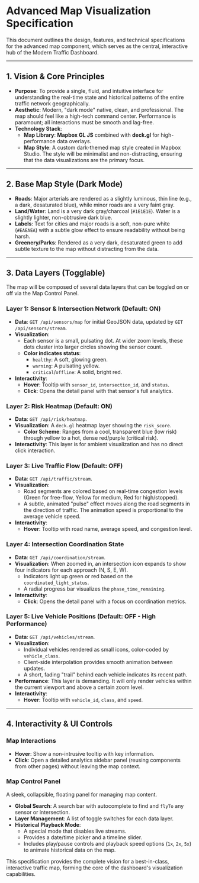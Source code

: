 # Advanced Map Visualization Specification

This document outlines the design, features, and technical specifications for the advanced map component, which serves as the central, interactive hub of the Modern Traffic Dashboard.

---

## 1. Vision & Core Principles

-   **Purpose**: To provide a single, fluid, and intuitive interface for understanding the real-time state and historical patterns of the entire traffic network geographically.
-   **Aesthetic**: Modern, "dark mode" native, clean, and professional. The map should feel like a high-tech command center. Performance is paramount; all interactions must be smooth and lag-free.
-   **Technology Stack**:
    -   **Map Library**: **Mapbox GL JS** combined with **deck.gl** for high-performance data overlays.
    -   **Map Style**: A custom dark-themed map style created in Mapbox Studio. The style will be minimalist and non-distracting, ensuring that the data visualizations are the primary focus.

---

## 2. Base Map Style (Dark Mode)

-   **Roads**: Major arterials are rendered as a slightly luminous, thin line (e.g., a dark, desaturated blue), while minor roads are a very faint gray.
-   **Land/Water**: Land is a very dark gray/charcoal (`#1E1E1E`). Water is a slightly lighter, non-obtrusive dark blue.
-   **Labels**: Text for cities and major roads is a soft, non-pure white (`#EAEAEA`) with a subtle glow effect to ensure readability without being harsh.
-   **Greenery/Parks**: Rendered as a very dark, desaturated green to add subtle texture to the map without distracting from the data.

---

## 3. Data Layers (Togglable)

The map will be composed of several data layers that can be toggled on or off via the Map Control Panel.

### Layer 1: Sensor & Intersection Network (Default: ON)

-   **Data**: `GET /api/sensors/map` for initial GeoJSON data, updated by `GET /api/sensors/stream`.
-   **Visualization**:
    -   Each sensor is a small, pulsating dot. At wider zoom levels, these dots cluster into larger circles showing the sensor count.
    -   **Color indicates status**:
        -   `healthy`: A soft, glowing green.
        -   `warning`: A pulsating yellow.
        -   `critical`/`offline`: A solid, bright red.
-   **Interactivity**:
    -   **Hover**: Tooltip with `sensor_id`, `intersection_id`, and `status`.
    -   **Click**: Opens the detail panel with that sensor's full analytics.

### Layer 2: Risk Heatmap (Default: ON)

-   **Data**: `GET /api/risk/heatmap`.
-   **Visualization**: A `deck.gl` heatmap layer showing the `risk_score`.
    -   **Color Scheme**: Ranges from a cool, transparent blue (low risk) through yellow to a hot, dense red/purple (critical risk).
-   **Interactivity**: This layer is for ambient visualization and has no direct click interaction.

### Layer 3: Live Traffic Flow (Default: OFF)

-   **Data**: `GET /api/traffic/stream`.
-   **Visualization**:
    -   Road segments are colored based on real-time congestion levels (Green for free-flow, Yellow for medium, Red for high/stopped).
    -   A subtle, animated "pulse" effect moves along the road segments in the direction of traffic. The animation speed is proportional to the average vehicle speed.
-   **Interactivity**:
    -   **Hover**: Tooltip with road name, average speed, and congestion level.

### Layer 4: Intersection Coordination State

-   **Data**: `GET /api/coordination/stream`.
-   **Visualization**: When zoomed in, an intersection icon expands to show four indicators for each approach (N, S, E, W).
    -   Indicators light up green or red based on the `coordinated_light_status`.
    -   A radial progress bar visualizes the `phase_time_remaining`.
-   **Interactivity**:
    -   **Click**: Opens the detail panel with a focus on coordination metrics.

### Layer 5: Live Vehicle Positions (Default: OFF - High Performance)

-   **Data**: `GET /api/vehicles/stream`.
-   **Visualization**:
    -   Individual vehicles rendered as small icons, color-coded by `vehicle_class`.
    -   Client-side interpolation provides smooth animation between updates.
    -   A short, fading "trail" behind each vehicle indicates its recent path.
-   **Performance**: This layer is demanding. It will only render vehicles within the current viewport and above a certain zoom level.
-   **Interactivity**:
    -   **Hover**: Tooltip with `vehicle_id`, `class`, and `speed`.

---

## 4. Interactivity & UI Controls

### Map Interactions

-   **Hover**: Show a non-intrusive tooltip with key information.
-   **Click**: Open a detailed analytics sidebar panel (reusing components from other pages) without leaving the map context.

### Map Control Panel

A sleek, collapsible, floating panel for managing map content.

-   **Global Search**: A search bar with autocomplete to find and `flyTo` any sensor or intersection.
-   **Layer Management**: A list of toggle switches for each data layer.
-   **Historical Playback Mode**:
    -   A special mode that disables live streams.
    -   Provides a date/time picker and a timeline slider.
    -   Includes play/pause controls and playback speed options (`1x`, `2x`, `5x`) to animate historical data on the map.

This specification provides the complete vision for a best-in-class, interactive traffic map, forming the core of the dashboard's visualization capabilities. 